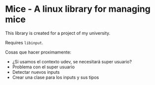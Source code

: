 # Mice - A **linux** library for managing mice
This library is created for a project of my university.

Requires `libinput`.

Cosas que hacer proximamente:
* ¿Si usamos el contexto udev, se necesitará super usuario?
* Problema con el super usuario
* Detectar nuevos inputs
* Crear una clase para los inputs y sus tipos 